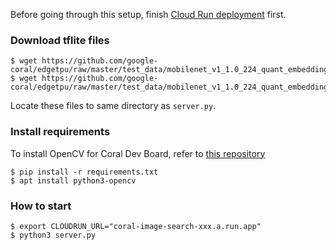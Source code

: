 Before going through this setup, finish [Cloud Run deployment](../cloudrun) first.

### Download tflite files

```
$ wget https://github.com/google-coral/edgetpu/raw/master/test_data/mobilenet_v1_1.0_224_quant_embedding_extractor.tflite
$ wget https://github.com/google-coral/edgetpu/raw/master/test_data/mobilenet_v1_1.0_224_quant_embedding_extractor_edgetpu.tflite
```

Locate these files to same directory as `server.py`.

### Install requirements

To install OpenCV for Coral Dev Board, refer to [this repository](https://github.com/google-coral/examples-camera/tree/master/opencv)

```
$ pip install -r requirements.txt
$ apt install python3-opencv
```

### How to start

```
$ export CLOUDRUN_URL="coral-image-search-xxx.a.run.app"
$ python3 server.py
```
